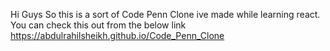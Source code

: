 Hi Guys So this is a sort of Code Penn Clone ive made
while learning react. You can check this out from the below link
https://abdulrahilsheikh.github.io/Code_Penn_Clone
